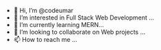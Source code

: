 - 👋 Hi, I’m @codeumar
- 👀 I’m interested in Full Stack Web Development ...
- 🌱 I’m currently learning MERN...
- 💞️ I’m looking to collaborate on Web projects ...
- 📫 How to reach me ...

<!---
codeumar/codeumar is a ✨ special ✨ repository because its `README.md` (this file) appears on your GitHub profile.
You can click the Preview link to take a look at your changes.
--->

